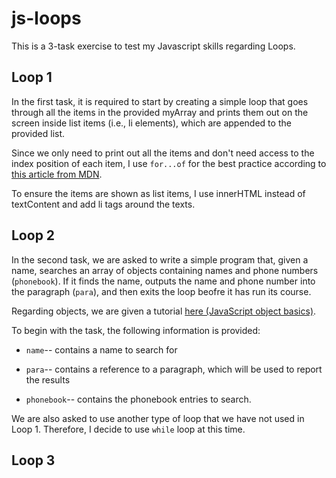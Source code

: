 # js-loops

This is a 3-task exercise to test my Javascript skills regarding Loops.

## Loop 1

In the first task, it is required to start by creating a simple loop that goes through all the items in the provided myArray
and prints them out on the screen inside list items (i.e., li elements), which are appended to the provided list.

Since we only need to print out all the items and don't need access to the index position of each item, I use `for...of` for the best practice according to [this article from MDN](https://developer.mozilla.org/en-US/docs/Learn/JavaScript/Building_blocks/Looping_code#which_loop_type_should_you_use).

To ensure the items are shown as list items, I use innerHTML instead of textContent and add li tags around the texts.

## Loop 2

In the second task, we are asked to write a simple program that, given a name, searches an array of objects containing names and phone numbers (`phonebook`).
If it finds the name, outputs the name and phone number into the paragraph (`para`), and then exits the loop beofre it has run its course.

Regarding objects, we are given a tutorial [here (JavaScript object basics)](https://developer.mozilla.org/en-US/docs/Learn/JavaScript/Objects/Basics).

To begin with the task, the following information is provided:

* `name`-- contains a name to search for

* `para`-- contains a reference to a paragraph, which will be used to report the results

* `phonebook`-- contains the phonebook entries to search.

We are also asked to use another type of loop that we have not used in Loop 1.
Therefore, I decide to use `while` loop at this time.

## Loop 3
